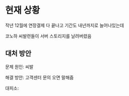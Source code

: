 # 현재 상황

작년 12월에 연장결제 다 끝나고 기간도 내년까지로 늘어나있는데

코노하 씨발련들이 서버 스토리지를 날려버렸음

## 대처 방안
문제 원인: 씨발

해결 방안: 고객센터 문의 오면 말해줌

대피소:
